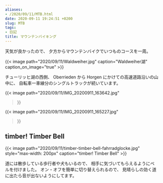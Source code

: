 ```yaml
---
aliases:
- /2020/09/11/MTB.html
date: 2020-09-11 19:24:51 +0200
slug: MTB
tags:
- 日記
title: マウンテンバイキング
---
```

天気が良かったので、
夕方からマウンテンバイクでいつものコースを一周。

{{< image
  path="2020/09/11/Waldweiher.jpg"
  caption="Waldweiher湖"
  caption_on_image="true" >}}

チューリッヒ湖の西側、
Oberrieden から Horgen にかけての高速道路沿いの山中に、
自転車一車線分のシングルトラックが続いています。

{{< image
  path="2020/09/11/IMG_20200911_163642.jpg"
>}}

{{< image
  path="2020/09/11/IMG_20200911_165227.jpg"
>}}


## timber! Timber Bell

{{< image
    path="2020/09/11/timber-timber-bell-fahrradglocke.jpg"
    style="max-width: 200px"
    caption="timber! Timber Bell" >}}

道には散歩している歩行者や犬もいるので、
相手に気づいてもらえるようにベルを付けました。
オン・オフを簡単に切り替えられるので、
見晴らしの効く道に出たら音が出ないようにしてます。
